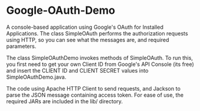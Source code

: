 Google-OAuth-Demo
=================

A console-based application using Google's OAuth for Installed Applications.
The class SimpleOAuth performs the authorization requests using HTTP, so you can see what the messages are, and required parameters.

The class SimpleOAuthDemo invokes methods of SimpleOAuth.  To run this, you first need to get your own Client ID from Google's API Console (its free) and insert the CLIENT ID and CLIENT SECRET values into SimpleOAuthDemo.java.

The code using Apache HTTP Client to send requests, and Jackson to parse the JSON message containing access token.
For ease of use, the required JARs are included in the lib/ directory.
